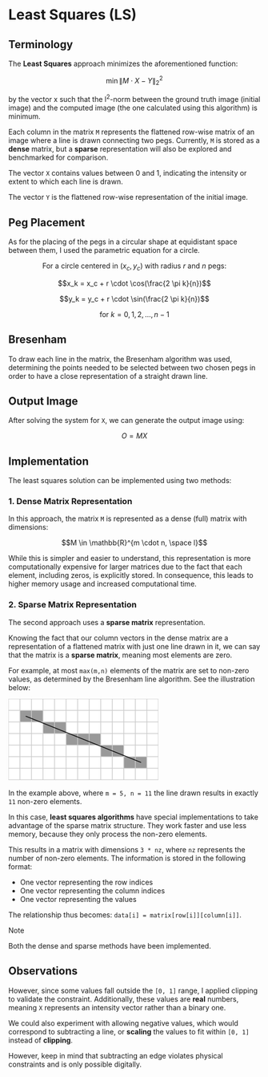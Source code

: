 # Least Squares (LS)

## Terminology

The **Least Squares** approach minimizes the aforementioned function:

```math
\min{\| M \cdot X - Y \|}_2^2
```

by the vector x such that the l<sup>2</sup>-norm between the ground truth image (initial image) and
the computed image (the one calculated using this algorithm) is minimum.

Each column in the matrix `M` represents the flattened row-wise matrix of an image where a line is drawn connecting two pegs.
Currently, `M` is stored as a **dense** matrix, but a **sparse** representation will also be explored and benchmarked for comparison.

The vector `X` contains values between 0 and 1, indicating the intensity or extent to which each line is drawn.

The vector `Y` is the flattened row-wise representation of the initial image.

## Peg Placement

As for the placing of the pegs in a circular shape at equidistant space between them, I used the parametric
equation for a circle. 

```math
\text{For a circle centered in } (x_c, y_c) \text{ with radius } r \text{ and } n \text{ pegs}:
```
```math
x_k = x_c + r \cdot \cos(\frac{2 \pi k}{n})
```
```math
y_k = y_c + r \cdot \sin(\frac{2 \pi k}{n})
```
```math
\text{for } k = 0, 1, 2, ..., n-1
```

## Bresenham

To draw each line in the matrix, the Bresenham algorithm was used, determining the points needed to be
selected between two chosen pegs in order to have a close representation of a straight drawn line.

## Output Image

After solving the system for `X`, we can generate the output image using:

```math
O = MX
```

## Implementation

The least squares solution can be implemented using two methods:

### 1. Dense Matrix Representation

In this approach, the matrix `M` is represented as a dense (full) matrix with dimensions:

```math
M \in \mathbb{R}^{m \cdot n, \space l}
```

While this is simpler and easier to understand, this representation is more computationally expensive for larger matrices due to the fact that each element, including zeros, is explicitly stored. In consequence, this leads to higher memory usage and increased computational time.

### 2. Sparse Matrix Representation

The second approach uses a **sparse matrix** representation.

Knowing the fact that our column vectors in the dense matrix are a representation of a flattened matrix with just one line drawn in it, we can say that the matrix is a **sparse matrix**, meaning most elements are zero.

For example, at most `max(m,n)` elements of the matrix are set to non-zero values, as determined by the Bresenham line algorithm. See the illustration below:

![Bresenham Example](../assets/bresenham.png)

In the example above, where `m = 5, n = 11` the line drawn results in exactly `11` non-zero elements.

In this case, **least squares algorithms** have special implementations to take advantage of the sparse matrix structure. They work faster and use less memory, because they only process the non-zero elements.

This results in a matrix with dimensions `3 * nz`, where `nz` represents the number of non-zero elements. The information is stored in the following format:

- One vector representing the row indices
- One vector representing the column indices
- One vector representing the values

The relationship thus becomes: `data[i] = matrix[row[i]][column[i]]`.

> [!NOTE]
> Both the dense and sparse methods have been implemented.

## Observations

However, since some values fall outside the `[0, 1]` range, I applied clipping to validate the constraint.
Additionally, these values are **real** numbers, meaning `X` represents an intensity vector rather than a binary one.

We could also experiment with allowing negative values, which would correspond to subtracting a line, 
or **scaling** the values to fit within `[0, 1]` instead of **clipping**. 

However, keep in mind that subtracting an edge violates physical constraints and is only possible digitally.